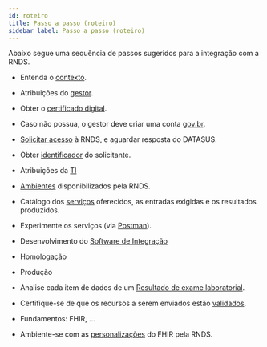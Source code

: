 ```yaml
---
id: roteiro
title: Passo a passo (roteiro)
sidebar_label: Passo a passo (roteiro)
---
```


Abaixo segue uma sequência de passos sugeridos para a integração com a RNDS.

- Entenda o [contexto](./contexto).
- Atribuições do [gestor](./gestor).
- Obter o [certificado digital](./certificado).
- Caso não possua, o gestor deve criar uma conta [gov.br](https://www.gov.br/pt-br/servicos/criar-sua-conta-meu-gov.br).
- [Solicitar acesso](./portal) à RNDS, e aguardar resposta do DATASUS. 
- Obter [identificador](./identificador) do solicitante.
- Atribuições da [TI](./ti)
- [Ambientes](./ambientes) disponibilizados pela RNDS.
- Catálogo dos [serviços](./servicos) oferecidos, as entradas exigidas e os resultados produzidos.
- Experimente os serviços (via [Postman](./postman)).
- Desenvolvimento do [Software de Integração](./si)
- Homologação
- Produção

- Analise cada item de dados de um [Resultado de exame laboratorial](./resultado).
- Certifique-se de que os recursos a serem enviados estão [validados](./tools/validacao).
- Fundamentos: FHIR, ...
- Ambiente-se com as [personalizações](./perfis) do FHIR pela RNDS.
